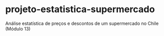 # projeto-estatistica-supermercado
Análise estatística de preços e descontos de um supermercado no Chile (Módulo 13)
